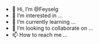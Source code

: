 - 👋 Hi, I’m @Feyselg
- 👀 I’m interested in ...
- 🌱 I’m currently learning ...
- 💞️ I’m looking to collaborate on ...
- 📫 How to reach me ...

<!---
Feyselg/Feyselg is a ✨ special ✨ repository because its `README.md` (this file) appears on your GitHub profile.
You can click the Preview link to take a look at your changes.
--->
